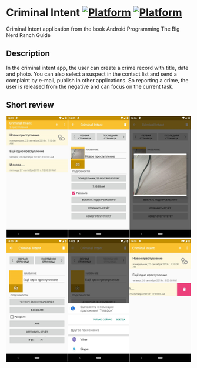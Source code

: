 Criminal Intent
[![Platform](https://img.shields.io/badge/platform-android-green.svg)](http://developer.android.com/index.html)
[![Platform](https://img.shields.io/badge/platform-java-orange.svg)](https://docs.oracle.com/javase/8/docs/)
================
Criminal Intent application from the book Android Programming The Big Nerd Ranch Guide

Description
------------
In the criminal intent app, the user can create a crime record with title, date and photo.
You can also select a suspect in the contact list and send a complaint by e-mail, publish
in other applications. So reporting a crime, the user is released from the negative and can
focus on the current task.

Short review
-------------
![sample](./image/criminal_intent_app_screen.png)
![sample](./image/criminal_intent_app_screen_2.png)